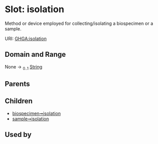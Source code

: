 
# Slot: isolation


Method or device employed for collecting/isolating a biospecimen or a sample.

URI: [GHGA:isolation](https://w3id.org/GHGA/isolation)


## Domain and Range

None &#8594;  <sub>0..1</sub> [String](types/String.md)

## Parents


## Children

 *  [biospecimen➞isolation](biospecimen_isolation.md)
 *  [sample➞isolation](sample_isolation.md)

## Used by

